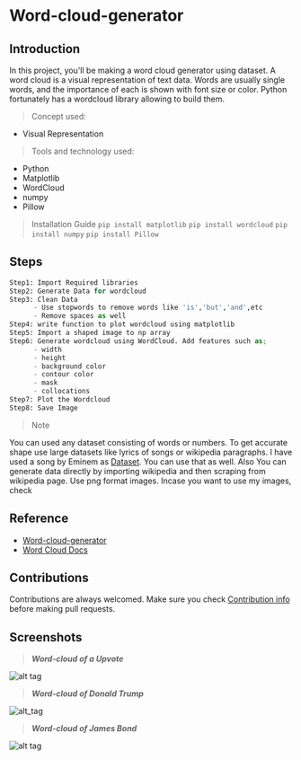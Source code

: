 # Word-cloud-generator
## Introduction
In this project, you'll be making a word cloud generator using dataset.
A word cloud is a visual representation of text data. Words are usually single words, and the importance of each is shown with font size or color. Python fortunately has a wordcloud library allowing to build them.

>Concept used:
* Visual Representation

>Tools and technology used:
* Python
* Matplotlib 
* WordCloud
* numpy
* Pillow

>Installation Guide
``pip install matplotlib``
``pip install wordcloud``
``pip install numpy``
``pip install Pillow``

## Steps
```Python
Step1: Import Required libraries
Step2: Generate Data for wordcloud
Step3: Clean Data 
      - Use stopwords to remove words like 'is','but','and',etc
      - Remove spaces as well
Step4: write function to plot wordcloud using matplotlib  
Step5: Import a shaped image to np array
Step6: Generate wordcloud using WordCloud. Add features such as;
      - width
      - height 
      - background color
      - contour color
      - mask
      - collocations
Step7: Plot the Wordcloud
Step8: Save Image
```
>Note 

You can used any dataset consisting of words or numbers.
To get accurate shape use large datasets like lyrics of songs or wikipedia paragraphs.
I have used a song by Eminem as [Dataset](https://github.com/ColonelAVP/Word-cloud-generator/blob/master/Dataset.txt).
You can use that as well. 
Also You can generate data directly by importing wikipedia and then scraping from wikipedia page.
Use png format images. Incase you want to use my images, check

## Reference
* [Word-cloud-generator](https://towardsdatascience.com/simple-wordcloud-in-python-2ae54a9f58e5)
* [Word Cloud Docs](https://github.com/ColonelAVP/Word-cloud-generator/blob/master/wordcloud.py)

## Contributions
Contributions are always welcomed. Make sure you check [Contribution info](https://github.com/ColonelAVP/Word-cloud-generator/blob/master/Contribution.md) before making pull requests.

## Screenshots
>***Word-cloud of a Upvote***

![alt tag](https://user-images.githubusercontent.com/78366601/119533464-7da1b280-bda3-11eb-8f97-52fa1fb6f0ca.png)

>***Word-cloud of Donald Trump***

![alt_tag](https://user-images.githubusercontent.com/78366601/119533463-7d091c00-bda3-11eb-8741-a57ef774d841.png)

>***Word-cloud of James Bond***

![alt tag](https://user-images.githubusercontent.com/78366601/119533460-7bd7ef00-bda3-11eb-950d-86c66dbf33e2.png)






